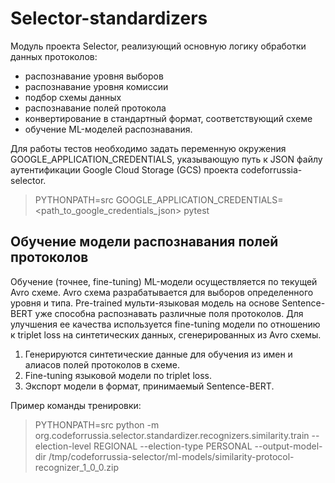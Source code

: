 # Selector-standardizers

Модуль проекта Selector, реализующий основную логику обработки данных протоколов:
- распознавание уровня выборов
- распознавание уровня комиссии
- подбор схемы данных
- распознавание полей протокола
- конвертирование в стандартный формат, соответствующий схеме
- обучение ML-моделей распознавания.

Для работы тестов необходимо задать переменную окружения GOOGLE_APPLICATION_CREDENTIALS, указывающую путь к JSON файлу аутентификации Google Cloud Storage (GCS) проекта codeforrussia-selector.

> PYTHONPATH=src GOOGLE_APPLICATION_CREDENTIALS=<path_to_google_credentials_json> pytest

## Обучение модели распознавания полей протоколов

Обучение (точнее, fine-tuning) ML-модели осуществляется по текущей Avro схеме. Avro схема разрабатывается для выборов определенного уровня и типа. Pre-trained мульти-языковая модель на основе Sentence-BERT уже способна распознавать различные поля протоколов. Для улучшения ее качества используется fine-tuning модели по отношению к triplet loss на синтетических данных, сгенерированных из Avro схемы.

1) Генерируются синтетические данные для обучения из имен и алиасов полей протоколов в схеме.
2) Fine-tuning языковой модели по triplet loss.
3) Экспорт модели в формат, принимаемый Sentence-BERT.

Пример команды тренировки:
> PYTHONPATH=src python -m org.codeforrussia.selector.standardizer.recognizers.similarity.train --election-level REGIONAL --election-type PERSONAL --output-model-dir /tmp/codeforrussia-selector/ml-models/similarity-protocol-recognizer_1_0_0.zip